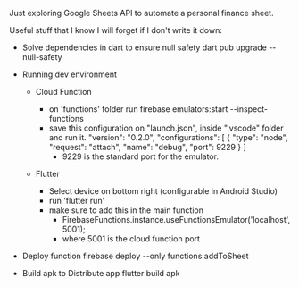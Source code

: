 Just exploring Google Sheets API to automate a personal finance sheet.

Useful stuff that I know I will forget if I don't write it down:

- Solve dependencies in dart to ensure null safety
    dart pub upgrade --null-safety

- Running dev environment

    - Cloud Function
        - on 'functions' folder run
            firebase emulators:start --inspect-functions
        - save this configuration on "launch.json", inside ".vscode" folder and run it.
            "version": "0.2.0",
            "configurations": [
                {
                    "type": "node",
                    "request": "attach",
                    "name": "debug",
                    "port": 9229
                }
            ]
            - 9229 is the standard port for the emulator.

    - Flutter
        - Select device on bottom right (configurable in Android Studio)
        - run 'flutter run'
        - make sure to add this in the main function
            - FirebaseFunctions.instance.useFunctionsEmulator('localhost', 5001);
            - where 5001 is the cloud function port

- Deploy function
    firebase deploy --only functions:addToSheet

- Build apk to Distribute app
    flutter build apk
